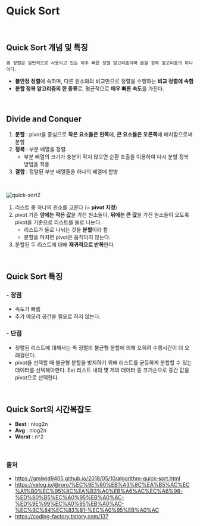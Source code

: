 # **Quick Sort** 


<br>

## **Quick Sort 개념 및 특징**

`큌 정렬은 일반적으로 사용되고 있는 아주 빠른 정렬 알고리즘이며 분할 정복 알고리즘의 하나이다.`
- **불안정 정렬**에 속하며, 다른 원소와의 비교만으로 정렬을 수행하는 **비교 정렬에 속함**
- **분할 정복 알고리즘의 한 종류**로, 평균적으로 **매우 빠른 속도**를 가진다.

<br>

## Divide and Conquer
1. **분할** : pivot을 중심으로 **작은 요소들은 왼쪽**에, **큰 요소들은 오른쪽**에 배치함으로써 분할 
2. **정복** : 부분 배열을 정렬
    - 부분 배열의 크기가 충분히 작지 않으면 순환 호출을 이용하여 다시 분할 정복 방법을 적용 
3. **결합** : 정렬된 부분 배열들을 하나의 배열에 합병

<br>

![quick-sort2](https://user-images.githubusercontent.com/63101648/132097390-1e0a796e-fa3d-409c-b975-b1465cbe4eb2.png)

1. 리스트 중 하나의 원소를 고른다 (= **pivot 지정**)
2. pivot 기준 **앞에는 작은 값**을 가진 원소들이, **뒤에는 큰 값**을 가진 원소들이 오도록 pivot을 기준으로 리스트를 둘로 나눈다.
    - 리스트가 둘로 나뉘는 것을 **분할**이라 함
    - 분할을 마치면 pivot은 움직이지 않는다.
3. 분할된 두 리스트에 대해 **재귀적으로 반복**한다.


<br>

## **Quick Sort 특징**
### - **장점**
- 속도가 빠름
- 추가 메모리 공간을 필요로 하지 않는다.

### - **단점** 
- 정렬된 리스트에 대해서는 퀵 정렬의 불균형 분할에 의해 오히려 수행시간이 더 오래걸린다.
- pivot을 선택할 때 불균형 분할을 방지하기 위해 리스트를 균등하게 분할할 수 있는 데이터를 선택해야한다.
    Ex) 리스트 내의 몇 개의 데이터 중 크기순으로 중간 값을 pivot으로 선택한다. 

<br>

## **Quick Sort의 시간복잡도**
- **Best** : nlog2n
- **Avg** : nlog2n
- **Worst** : n^2

<br>


### 출처
- https://gmlwjd9405.github.io/2018/05/10/algorithm-quick-sort.html
- https://velog.io/@roro/%EC%9E%90%EB%A3%8C%EA%B5%AC%EC%A1%B0%EC%95%8C%EA%B3%A0%EB%A6%AC%EC%A6%98-%ED%80%B5%EC%A0%95%EB%A0%AC-%ED%9E%99%EC%A0%95%EB%A0%AC-%EC%9C%84%EC%83%81-%EC%A0%95%EB%A0%AC
- https://coding-factory.tistory.com/137
